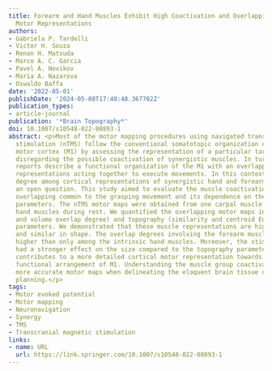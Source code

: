 ```yaml
---
title: Forearm and Hand Muscles Exhibit High Coactivation and Overlapping of Cortical
  Motor Representations
authors:
- Gabriela P. Tardelli
- Victor H. Souza
- Renan H. Matsuda
- Marco A. C. Garcia
- Pavel A. Novikov
- Maria A. Nazarova
- Oswaldo Baffa
date: '2022-05-01'
publishDate: '2024-05-08T17:48:48.367702Z'
publication_types:
- article-journal
publication: '*Brain Topography*'
doi: 10.1007/s10548-022-00893-1
abstract: <p>Most of the motor mapping procedures using navigated transcranial magnetic
  stimulation (nTMS) follow the conventional somatotopic organization of the primary
  motor cortex (M1) by assessing the representation of a particular target muscle,
  disregarding the possible coactivation of synergistic muscles. In turn, multiple
  reports describe a functional organization of the M1 with an overlapping among motor
  representations acting together to execute movements. In this context, the overlap
  degree among cortical representations of synergistic hand and forearm muscles remains
  an open question. This study aimed to evaluate the muscle coactivation and representation
  overlapping common to the grasping movement and its dependence on the stimulation
  parameters. The nTMS motor maps were obtained from one carpal muscle and two intrinsic
  hand muscles during rest. We quantified the overlapping motor maps in size (area
  and volume overlap degree) and topography (similarity and centroid Euclidean distance)
  parameters. We demonstrated that these muscle representations are highly overlapped
  and similar in shape. The overlap degrees involving the forearm muscle were significantly
  higher than only among the intrinsic hand muscles. Moreover, the stimulation intensity
  had a stronger effect on the size compared to the topography parameters. Our study
  contributes to a more detailed cortical motor representation towards a synergistic,
  functional arrangement of M1. Understanding the muscle group coactivation may provide
  more accurate motor maps when delineating the eloquent brain tissue during pre-surgical
  planning.</p>
tags:
- Motor evoked potential
- Motor mapping
- Neuronavigation
- Synergy
- TMS
- Transcranial magnetic stimulation
links:
- name: URL
  url: https://link.springer.com/10.1007/s10548-022-00893-1
---
```

